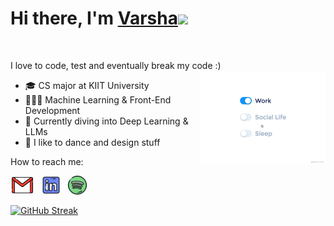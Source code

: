 <div>
   <h1>Hi there, I'm <a href="">Varsha</a><img src="https://media.giphy.com/media/WUlplcMpOCEmTGBtBW/giphy.gif" width="55px"> </h1>
<br>
<p>
  I love to code, test and eventually break my code :)
  <img src="assets/life_balance.gif" alt="Life lately" align="right" width="200" height="auto" />

- 🎓 CS major at KIIT University
  <br>
- 👩🏻‍💻 Machine Learning & Front-End Development
  <br>
- 🌱 Currently diving into Deep Learning & LLMs
  <br>
- 💟 I like to dance and design stuff


How to reach me:

<a href="mailto:varsha.pandian@gmail.com"><img height="30" src="assets/gmail.png"></a>&nbsp;&nbsp;
<a href="https://www.linkedin.com/in/varsha-pandian/"><img height="30" src="assets/linkedin.png"></a>&nbsp;&nbsp;
<a href=""><img height="30" src="assets/spotify.png"></a>&nbsp;&nbsp;

</p>

[![GitHub Streak](https://streak-stats.demolab.com/?user=varshapandiann&theme=tokyonight-duo)](https://git.io/streak-stats)
</div>
